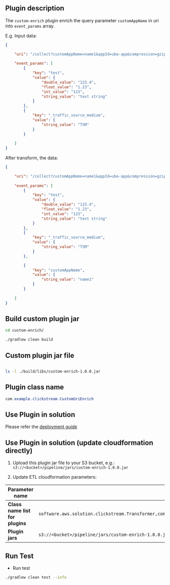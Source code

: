 ## Plugin description

The `custom-enrich` plugin enrich the query parameter `customAppName` in uri into `event_params` array.

E.g. Input data:

```json
{

    "uri": "/collect?customAppName=name1&appId=uba-app&compression=gzip&event_bundle_sequence_id=12",
    
    "event_params": [
        {
            "key": "test",
            "value": {
                "double_value": "123.4",
                "float_value": "1.23",
                "int_value": "123",
                "string_value": "test string"
            }
        },
        {
            "key": "_traffic_source_medium",
            "value": {
                "string_value": "TSM"
            }
        }
       
    ]
}

```

After transform, the data:

```json
{

    "uri": "/collect?customAppName=name1&appId=uba-app&compression=gzip&event_bundle_sequence_id=12",
    
    "event_params": [
        {
            "key": "test",
            "value": {
                "double_value": "123.4",
                "float_value": "1.23",
                "int_value": "123",
                "string_value": "test string"
            }
        },
        {
            "key": "_traffic_source_medium",
            "value": {
                "string_value": "TSM"
            }
        },

        {
            "key": "customAppName",
            "value": {
                "string_value": "name1"
            }
        }
       
    ]
}
```

## Build custom plugin jar

```sh
cd custom-enrich/

./gradlew clean build  


```

## Custom plugin jar file

```sh

ls -l ./build/libs/custom-enrich-1.0.0.jar

```

## Plugin class name

```java
com.example.clickstream.CustomUriEnrich

```

## Use Plugin in solution

Please refer the [deployment guide](link-to-be-update)

## Use Plugin in solution (update cloudformation directly)

1. Upload this plugin jar file to your S3 bucket, e.g.:  `s3://<bucket>/pipeline/jars/custom-enrich-1.0.0.jar`

2. Update ETL cloudformation parameters:

| Parameter name | Value |
| ------ | ------ |
|**Class name list for plugins** |`software.aws.solution.clickstream.Transformer,com.example.clickstream.CustomUriEnrich,software.aws.solution.clickstream.UAEnrichment,software.aws.solution.clickstream.IPEnrichment`|
|**Plugin jars**|`s3://<bucket>/pipeline/jars/custom-enrich-1.0.0.jar`|


## Run Test

- Run test

```sh
./gradlew clean test --info

```